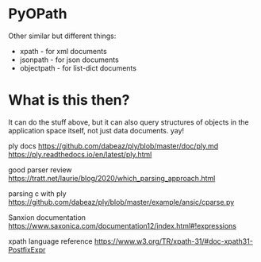# PyOPath

Other similar but different things:

* xpath - for xml documents
* jsonpath - for json documents
* objectpath - for list-dict documents

# What is this then?
It can do the stuff above, but it can also query structures of objects in the application space itself, not just data documents. yay!


ply docs
https://github.com/dabeaz/ply/blob/master/doc/ply.md
https://ply.readthedocs.io/en/latest/ply.html

good parser review
https://tratt.net/laurie/blog/2020/which_parsing_approach.html


parsing c with ply
https://github.com/dabeaz/ply/blob/master/example/ansic/cparse.py

Sanxion documentation
https://www.saxonica.com/documentation12/index.html#!expressions

xpath language reference
https://www.w3.org/TR/xpath-31/#doc-xpath31-PostfixExpr



